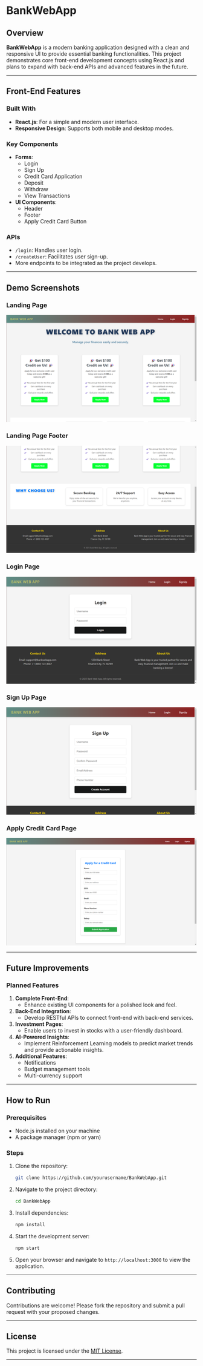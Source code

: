# BankWebApp

## Overview
**BankWebApp** is a modern banking application designed with a clean and responsive UI to provide essential banking functionalities. This project demonstrates core front-end development concepts using React.js and plans to expand with back-end APIs and advanced features in the future.

---

## Front-End Features
### Built With
- **React.js**: For a simple and modern user interface.
- **Responsive Design**: Supports both mobile and desktop modes.

### Key Components
- **Forms**:
  - Login
  - Sign Up
  - Credit Card Application
  - Deposit
  - Withdraw
  - View Transactions
- **UI Components**:
  - Header
  - Footer
  - Apply Credit Card Button

### APIs
- `/login`: Handles user login.
- `/createUser`: Facilitates user sign-up.
- More endpoints to be integrated as the project develops.

---

## Demo Screenshots
### Landing Page
![Landing Page](./images/landingpage.png)

### Landing Page Footer
![Landing Page Footer](./images/landingpage_footer.png)

### Login Page
![Login Page](./images/loginpage.png)

### Sign Up Page
![Sign Up Page](./images/signuppage.png)

### Apply Credit Card Page
![Apply Credit Card Page](./images/applycreditcardpage.png)

---

## Future Improvements
### Planned Features
1. **Complete Front-End**:
   - Enhance existing UI components for a polished look and feel.
2. **Back-End Integration**:
   - Develop RESTful APIs to connect front-end with back-end services.
3. **Investment Pages**:
   - Enable users to invest in stocks with a user-friendly dashboard.
4. **AI-Powered Insights**:
   - Implement Reinforcement Learning models to predict market trends and provide actionable insights.
5. **Additional Features**:
   - Notifications
   - Budget management tools
   - Multi-currency support

---

## How to Run
### Prerequisites
- Node.js installed on your machine
- A package manager (npm or yarn)

### Steps
1. Clone the repository:
   ```bash
   git clone https://github.com/yourusername/BankWebApp.git
   ```
2. Navigate to the project directory:
   ```bash
   cd BankWebApp
   ```
3. Install dependencies:
   ```bash
   npm install
   ```
4. Start the development server:
   ```bash
   npm start
   ```
5. Open your browser and navigate to `http://localhost:3000` to view the application.

---

## Contributing
Contributions are welcome! Please fork the repository and submit a pull request with your proposed changes.

---

## License
This project is licensed under the [MIT License](LICENSE).

---